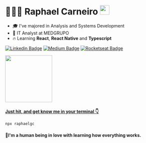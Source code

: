 <h1> 🧑🏽‍💻 Raphael Carneiro <img src="https://media.giphy.com/media/hvRJCLFzcasrR4ia7z/giphy.gif" width="30px"></h1> 

- 🎓 I've majored in Analysis and Systems Development
- 🌵 IT Analyst at MEDGRUPO 
- 🔥 Learning **React**, **React Native** and **Typescript**


[![Linkedin Badge](https://img.shields.io/badge/-Raphael%20Carneiro-a5d3fe?style=for-the-badge&logo=Linkedin&logoColor=ffffff&link=https://www.linkedin.com/in/raphael-gc/)](https://www.linkedin.com/in/raphael-gc/)
[![Medium Badge](https://img.shields.io/badge/-@raphael%20gc-a5d3fe?style=for-the-badge&labelColor=a5d3fe&logo=medium&logoColor=ffffff&link=https://medium.com/@raphael-gc/)](https://medium.com/@raphael-gc/)
[![Rocketseat Badge](https://img.shields.io/badge/-Raphael%20Carneiro-8257E6?style=for-the-badge&logo=apache-rocketmq&logoColor=white&link=https://app.rocketseat.com.br/me/raphaelcarneiro/)](https://app.rocketseat.com.br/me/raphaelcarneiro/)

<a href="https://github.com/Raphael-GC">
  <img height="150em" src="https://github-readme-stats.vercel.app/api?username=Raphael-GC&theme=slateorange&show_icons=true"/>

<h4>Just hit, and get know me in your terminal 👇</h4>

```sh
npx raphaelgc
```

 <h4>🔎I'm a human being in love with learning how everything works.</h4> 
